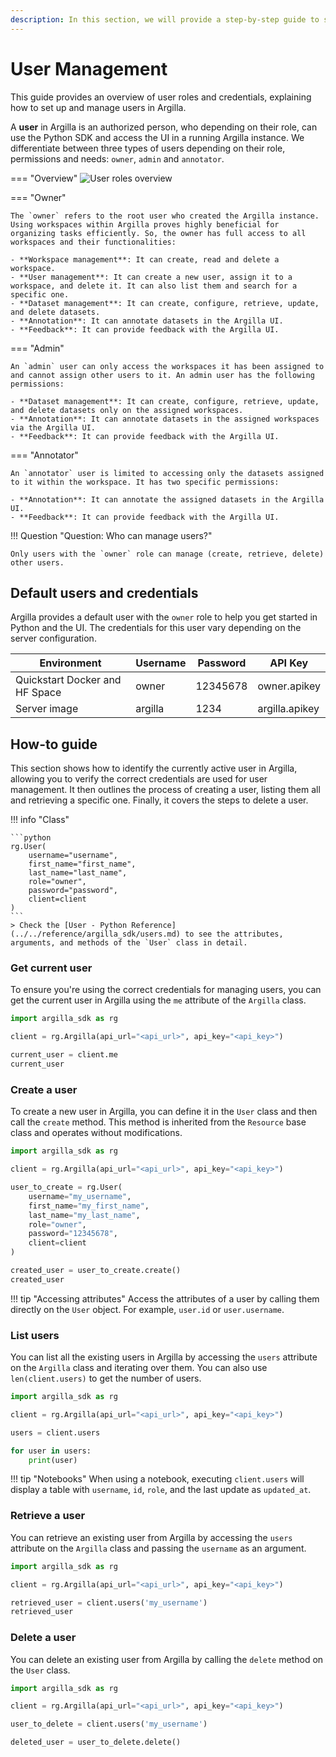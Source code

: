 ```yaml
---
description: In this section, we will provide a step-by-step guide to show how to manage users and their credentials.
---
```


# User Management

This guide provides an overview of user roles and credentials, explaining how to set up and manage users in Argilla.

A **user** in Argilla is an authorized person, who depending on their role, can use the Python SDK and access the UI in a running Argilla instance. We differentiate between three types of users depending on their role, permissions and needs: `owner`, `admin` and `annotator`. 

=== "Overview"
    ![User roles overview](../../assets/images/how_to_guides/team/user_roles.png)

=== "Owner"

    The `owner` refers to the root user who created the Argilla instance. Using workspaces within Argilla proves highly beneficial for organizing tasks efficiently. So, the owner has full access to all workspaces and their functionalities:

    - **Workspace management**: It can create, read and delete a workspace.
    - **User management**: It can create a new user, assign it to a workspace, and delete it. It can also list them and search for a specific one.
    - **Dataset management**: It can create, configure, retrieve, update, and delete datasets.
    - **Annotation**: It can annotate datasets in the Argilla UI.
    - **Feedback**: It can provide feedback with the Argilla UI.

=== "Admin"

    An `admin` user can only access the workspaces it has been assigned to and cannot assign other users to it. An admin user has the following permissions:

    - **Dataset management**: It can create, configure, retrieve, update, and delete datasets only on the assigned workspaces.
    - **Annotation**: It can annotate datasets in the assigned workspaces via the Argilla UI.
    - **Feedback**: It can provide feedback with the Argilla UI.

=== "Annotator"

    An `annotator` user is limited to accessing only the datasets assigned to it within the workspace. It has two specific permissions:

    - **Annotation**: It can annotate the assigned datasets in the Argilla UI.
    - **Feedback**: It can provide feedback with the Argilla UI.

!!! Question "Question: Who can manage users?"

    Only users with the `owner` role can manage (create, retrieve, delete) other users.

## Default users and credentials

Argilla provides a default user with the `owner` role to help you get started in Python and the UI. The credentials for this user vary depending on the server configuration.

| Environment                   | Username | Password    | API Key        |
|-------------------------------|----------|-------------|----------------|
| Quickstart Docker and HF Space | owner    | 12345678    | owner.apikey   |
| Server image                  | argilla  | 1234        | argilla.apikey |

## How-to guide

This section shows how to identify the currently active user in Argilla, allowing you to verify the correct credentials are used for user management. It then outlines the process of creating a user, listing them all and retrieving a specific one. Finally, it covers the steps to delete a user.

!!! info "Class"

    ```python
    rg.User(
        username="username",
        first_name="first_name",
        last_name="last_name",
        role="owner",
        password="password",
        client=client
    )
    ```
    > Check the [User - Python Reference](../../reference/argilla_sdk/users.md) to see the attributes, arguments, and methods of the `User` class in detail.

### Get current user

To ensure you're using the correct credentials for managing users, you can get the current user in Argilla using the `me` attribute of the `Argilla` class.

```python
import argilla_sdk as rg

client = rg.Argilla(api_url="<api_url>", api_key="<api_key>")

current_user = client.me
current_user
```

### Create a user

To create a new user in Argilla, you can define it in the `User` class and then call the `create` method. This method is inherited from the `Resource` base class and operates without modifications.

```python
import argilla_sdk as rg

client = rg.Argilla(api_url="<api_url>", api_key="<api_key>")

user_to_create = rg.User(
    username="my_username",
    first_name="my_first_name",
    last_name="my_last_name",
    role="owner",
    password="12345678",
    client=client
)

created_user = user_to_create.create()
created_user
```
!!! tip "Accessing attributes"
    Access the attributes of a user by calling them directly on the `User` object. For example, `user.id` or `user.username`.

### List users

You can list all the existing users in Argilla by accessing the `users` attribute on the `Argilla` class and iterating over them. You can also use `len(client.users)` to get the number of users.

```python
import argilla_sdk as rg

client = rg.Argilla(api_url="<api_url>", api_key="<api_key>")

users = client.users

for user in users:
    print(user)
```
!!! tip "Notebooks"
    When using a notebook, executing `client.users` will display a table with `username`, `id`, `role`, and the last update as `updated_at`.

### Retrieve a user

You can retrieve an existing user from Argilla by accessing the `users` attribute on the `Argilla` class and passing the `username` as an argument.

```python
import argilla_sdk as rg

client = rg.Argilla(api_url="<api_url>", api_key="<api_key>")

retrieved_user = client.users('my_username')
retrieved_user
```

### Delete a user

You can delete an existing user from Argilla by calling the `delete` method on the `User` class.

```python
import argilla_sdk as rg

client = rg.Argilla(api_url="<api_url>", api_key="<api_key>")

user_to_delete = client.users('my_username')

deleted_user = user_to_delete.delete()
```